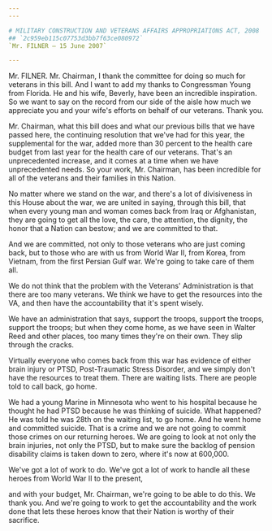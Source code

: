 ```yaml
---
---

# MILITARY CONSTRUCTION AND VETERANS AFFAIRS APPROPRIATIONS ACT, 2008
## `2c959eb115c07753d3bb7f63ce080972`
`Mr. FILNER — 15 June 2007`

---
```



Mr. FILNER. Mr. Chairman, I thank the committee for doing so much for 
veterans in this bill. And I want to add my thanks to Congressman Young 
from Florida. He and his wife, Beverly, have been an incredible 
inspiration. So we want to say on the record from our side of the aisle 
how much we appreciate you and your wife's efforts on behalf of our 
veterans. Thank you.

Mr. Chairman, what this bill does and what our previous bills that we 
have passed here, the continuing resolution that we've had for this 
year, the supplemental for the war, added more than 30 percent to the 
health care budget from last year for the health care of our veterans. 
That's an unprecedented increase, and it comes at a time when we have 
unprecedented needs. So your work, Mr. Chairman, has been incredible 
for all of the veterans and their families in this Nation.

No matter where we stand on the war, and there's a lot of 
divisiveness in this House about the war, we are united in saying, 
through this bill, that when every young man and woman comes back from 
Iraq or Afghanistan, they are going to get all the love, the care, the 
attention, the dignity, the honor that a Nation can bestow; and we are 
committed to that.

And we are committed, not only to those veterans who are just coming 
back, but to those who are with us from World War II, from Korea, from 
Vietnam, from the first Persian Gulf war. We're going to take care of 
them all.

We do not think that the problem with the Veterans' Administration is 
that there are too many veterans. We think we have to get the resources 
into the VA, and then have the accountability that it's spent wisely.

We have an administration that says, support the troops, support the 
troops, support the troops; but when they come home, as we have seen in 
Walter Reed and other places, too many times they're on their own. They 
slip through the cracks.

Virtually everyone who comes back from this war has evidence of 
either brain injury or PTSD, Post-Traumatic Stress Disorder, and we 
simply don't have the resources to treat them. There are waiting lists. 
There are people told to call back, go home.

We had a young Marine in Minnesota who went to his hospital because 
he thought he had PTSD because he was thinking of suicide. What 
happened? He was told he was 28th on the waiting list, to go home. And 
he went home and committed suicide. That is a crime and we are not 
going to commit those crimes on our returning heroes. We are going to 
look at not only the brain injuries, not only the PTSD, but to make 
sure the backlog of pension disability claims is taken down to zero, 
where it's now at 600,000.

We've got a lot of work to do. We've got a lot of work to handle all 
these heroes from World War II to the present,


and with your budget, Mr. Chairman, we're going to be able to do this. 
We thank you. And we're going to work to get the accountability and the 
work done that lets these heroes know that their Nation is worthy of 
their sacrifice.